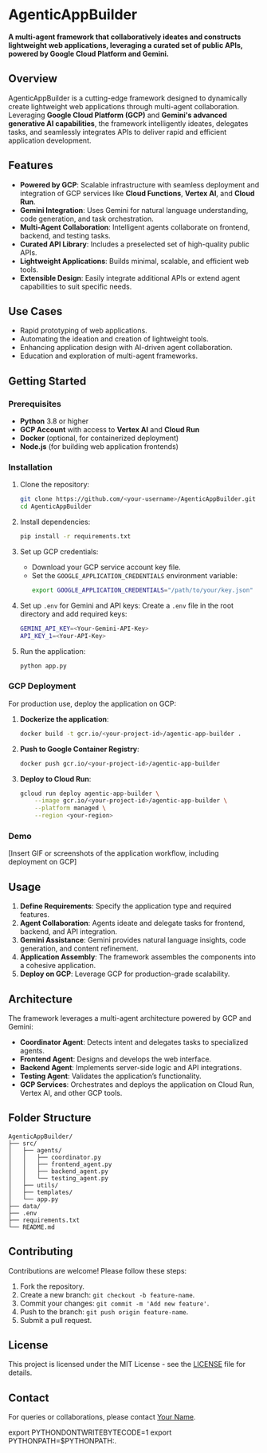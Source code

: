 # AgenticAppBuilder

**A multi-agent framework that collaboratively ideates and constructs lightweight web applications, leveraging a curated set of public APIs, powered by Google Cloud Platform and Gemini.**

## Overview

AgenticAppBuilder is a cutting-edge framework designed to dynamically create lightweight web applications through multi-agent collaboration. Leveraging **Google Cloud Platform (GCP)** and **Gemini's advanced generative AI capabilities**, the framework intelligently ideates, delegates tasks, and seamlessly integrates APIs to deliver rapid and efficient application development.

## Features

- **Powered by GCP**: Scalable infrastructure with seamless deployment and integration of GCP services like **Cloud Functions**, **Vertex AI**, and **Cloud Run**.
- **Gemini Integration**: Uses Gemini for natural language understanding, code generation, and task orchestration.
- **Multi-Agent Collaboration**: Intelligent agents collaborate on frontend, backend, and testing tasks.
- **Curated API Library**: Includes a preselected set of high-quality public APIs.
- **Lightweight Applications**: Builds minimal, scalable, and efficient web tools.
- **Extensible Design**: Easily integrate additional APIs or extend agent capabilities to suit specific needs.

## Use Cases

- Rapid prototyping of web applications.
- Automating the ideation and creation of lightweight tools.
- Enhancing application design with AI-driven agent collaboration.
- Education and exploration of multi-agent frameworks.

## Getting Started

### Prerequisites

- **Python** 3.8 or higher
- **GCP Account** with access to **Vertex AI** and **Cloud Run**
- **Docker** (optional, for containerized deployment)
- **Node.js** (for building web application frontends)

### Installation

1. Clone the repository:
   ```bash
   git clone https://github.com/<your-username>/AgenticAppBuilder.git
   cd AgenticAppBuilder
   ```

2. Install dependencies:
   ```bash
   pip install -r requirements.txt
   ```

3. Set up GCP credentials:
   - Download your GCP service account key file.
   - Set the `GOOGLE_APPLICATION_CREDENTIALS` environment variable:
     ```bash
     export GOOGLE_APPLICATION_CREDENTIALS="/path/to/your/key.json"
     ```

4. Set up `.env` for Gemini and API keys:
   Create a `.env` file in the root directory and add required keys:
   ```bash
   GEMINI_API_KEY=<Your-Gemini-API-Key>
   API_KEY_1=<Your-API-Key>
   ```

5. Run the application:
   ```bash
   python app.py
   ```

### GCP Deployment

For production use, deploy the application on GCP:

1. **Dockerize the application**:
   ```bash
   docker build -t gcr.io/<your-project-id>/agentic-app-builder .
   ```

2. **Push to Google Container Registry**:
   ```bash
   docker push gcr.io/<your-project-id>/agentic-app-builder
   ```

3. **Deploy to Cloud Run**:
   ```bash
   gcloud run deploy agentic-app-builder \
       --image gcr.io/<your-project-id>/agentic-app-builder \
       --platform managed \
       --region <your-region>
   ```

### Demo

[Insert GIF or screenshots of the application workflow, including deployment on GCP]

## Usage

1. **Define Requirements**: Specify the application type and required features.
2. **Agent Collaboration**: Agents ideate and delegate tasks for frontend, backend, and API integration.
3. **Gemini Assistance**: Gemini provides natural language insights, code generation, and content refinement.
4. **Application Assembly**: The framework assembles the components into a cohesive application.
5. **Deploy on GCP**: Leverage GCP for production-grade scalability.

## Architecture

The framework leverages a multi-agent architecture powered by GCP and Gemini:

- **Coordinator Agent**: Detects intent and delegates tasks to specialized agents.
- **Frontend Agent**: Designs and develops the web interface.
- **Backend Agent**: Implements server-side logic and API integrations.
- **Testing Agent**: Validates the application’s functionality.
- **GCP Services**: Orchestrates and deploys the application on Cloud Run, Vertex AI, and other GCP tools.

## Folder Structure

```
AgenticAppBuilder/
├── src/
│   ├── agents/
│   │   ├── coordinator.py
│   │   ├── frontend_agent.py
│   │   ├── backend_agent.py
│   │   └── testing_agent.py
│   ├── utils/
│   ├── templates/
│   └── app.py
├── data/
├── .env
├── requirements.txt
└── README.md
```

## Contributing

Contributions are welcome! Please follow these steps:

1. Fork the repository.
2. Create a new branch: `git checkout -b feature-name`.
3. Commit your changes: `git commit -m 'Add new feature'`.
4. Push to the branch: `git push origin feature-name`.
5. Submit a pull request.

## License

This project is licensed under the MIT License - see the [LICENSE](LICENSE) file for details.

## Contact

For queries or collaborations, please contact [Your Name](mailto:arunpshankar@google.com).




export PYTHONDONTWRITEBYTECODE=1
export PYTHONPATH=$PYTHONPATH:.